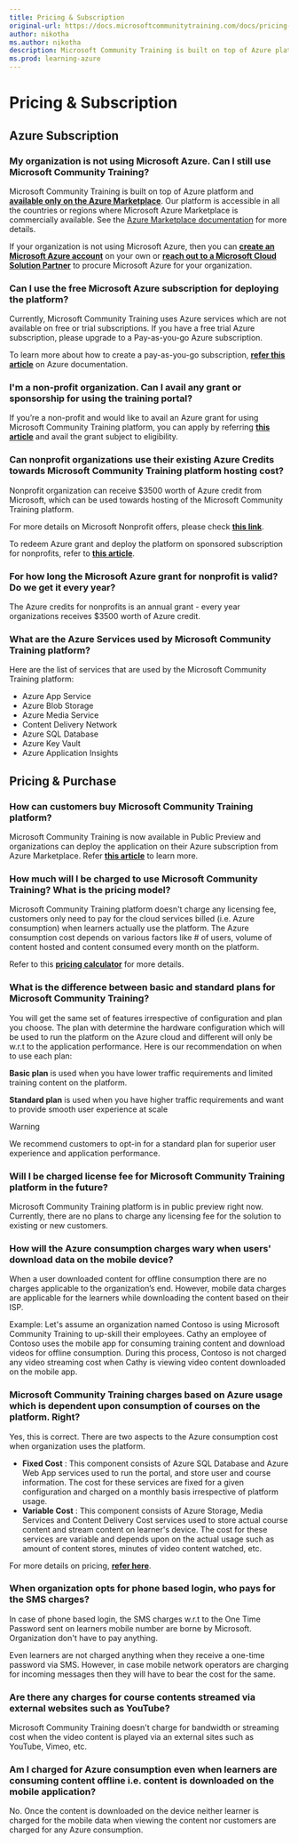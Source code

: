 ```yaml
---
title: Pricing & Subscription
original-url: https://docs.microsoftcommunitytraining.com/docs/pricing-subscription
author: nikotha
ms.author: nikotha
description: Microsoft Community Training is built on top of Azure platform and available only on the Azure Marketplace.
ms.prod: learning-azure
---
```


# Pricing & Subscription

## Azure Subscription

### My organization is not using Microsoft Azure. Can I still use Microsoft Community Training?

Microsoft Community Training is built on top of Azure platform and [**available only on the Azure Marketplace**](https://azuremarketplace.microsoft.com/marketplace/apps/project-sangam.microsoft-community-training?tab=Overview). Our platform is accessible in all the countries or regions where Microsoft Azure Marketplace is commercially available. See the [Azure Marketplace documentation](/azure/marketplace/marketplace-geo-availability-currencies) for more details. 

If your organization is not using Microsoft Azure, then you can [**create an Microsoft Azure account**](https://azure.microsoft.com/) on your own  or [**reach out to a Microsoft Cloud Solution Partner**](https://partner.microsoft.com/membership/cloud-solution-provider/find-a-provider) to procure Microsoft Azure for your organization.

### Can I use the free Microsoft Azure subscription for deploying the platform?

Currently, Microsoft Community Training uses Azure services which are not available on free or trial subscriptions. If you have a free trial Azure subscription, please upgrade to a Pay-as-you-go Azure subscription.

To learn more about how to create a pay-as-you-go subscription, [**refer this article**](https://azure.microsoft.com/pricing/purchase-options/pay-as-you-go/) on Azure documentation.

### I'm a non-profit organization. Can I avail any grant or sponsorship for using the training portal?

If you’re a non-profit and would like to avail an Azure grant for using Microsoft Community Training platform, you can apply by referring **[this article](../infrastructure-management/install-your-platform-instance/setup-platform-instance-on-azure-subscription-for-nonprofits.md)** and avail the grant subject to eligibility.

### Can nonprofit organizations use their existing Azure Credits towards Microsoft Community Training platform hosting cost?

Nonprofit organization can receive $3500 worth of Azure credit from Microsoft, which can be used towards hosting of the Microsoft Community Training platform.

For more details on Microsoft Nonprofit offers, please check  [**this link**](https://nonprofit.microsoft.com/register).

To redeem Azure grant and deploy the platform on sponsored subscription for nonprofits, refer to [**this article**](../infrastructure-management/install-your-platform-instance/setup-platform-instance-on-azure-subscription-for-nonprofits.md).  

### For how long the Microsoft Azure grant for nonprofit is valid? Do we get it every year?

The Azure credits for nonprofits is an annual grant - every year organizations  receives $3500 worth of Azure credit.  

### What are the Azure Services used by Microsoft Community Training platform?

Here are the list of services that are used by the Microsoft Community Training platform:

* Azure App Service
* Azure Blob Storage
* Azure Media Service
* Content Delivery Network
* Azure SQL Database
* Azure Key Vault
* Azure Application Insights

## Pricing & Purchase

### How can customers buy Microsoft Community Training platform?

Microsoft Community Training is now available in Public Preview and organizations can deploy the application on their Azure subscription from  Azure Marketplace. Refer **[this article](../infrastructure-management/install-your-platform-instance/installation-overview.md)**  to learn more.

### How much will I be charged to use Microsoft Community Training? What is the pricing model?

Microsoft Community Training platform doesn't charge any licensing fee, customers only need to pay for the cloud services billed (i.e. Azure consumption) when learners actually use the platform. The Azure consumption cost depends on various factors like # of users, volume of content hosted and content consumed every month on the platform.

Refer to this [**pricing calculator**](https://communitytraining.microsoft.com/pricing/) for more details.

### What is the difference between basic and standard plans for Microsoft Community Training?

You will get the same set of features irrespective of configuration and plan you choose. The plan with determine the hardware configuration which will be used  to run the platform on the Azure cloud and different will only be w.r.t to the application performance. Here is our recommendation on when to use each plan:

**Basic plan** is used when you have lower traffic requirements and limited training content on the platform.

**Standard plan** is used when you have higher traffic requirements and want to provide smooth user experience at scale

> [!WARNING]  
> We recommend customers to opt-in for a standard plan for superior user experience and application performance.

### Will I be charged license fee for Microsoft Community Training platform in the future?

Microsoft Community Training platform is in public preview right now. Currently, there are no plans to charge any licensing fee for the solution to existing or new customers.

### How will the Azure consumption charges wary when users' download data on the mobile device?

When a user downloaded content for offline consumption there are no charges applicable to the organization’s end. However, mobile data charges are applicable for the learners while downloading the content based on their ISP.

Example: Let's assume an organization named Contoso is using  Microsoft Community Training to up-skill their employees. Cathy an employee of Contoso uses the mobile app for consuming training content and download videos for offline consumption. During this process, Contoso is not charged any video streaming cost when Cathy is viewing  video content downloaded on the mobile app.

### Microsoft Community Training charges based on Azure usage which is dependent upon consumption of courses on the platform. Right?

Yes, this is correct. There are two aspects to the Azure consumption cost when organization uses the platform.  

* **Fixed Cost** : This component consists of Azure SQL Database  and Azure Web App services used to run the portal, and store user and course information. The cost for these services are fixed for a given configuration and charged on a monthly basis irrespective of platform usage.
* **Variable Cost** : This component consists of Azure Storage, Media Services and Content Delivery Cost services used to store actual course content and stream content on learner's device. The cost for these services are variable and depends upon on the actual usage such as amount of content stores, minutes of video content watched, etc.

For more details on pricing, [**refer here**](https://communitytraining.microsoft.com/pricing/).

### When organization opts for phone based login, who pays for the SMS charges?

In case of phone based login, the SMS charges w.r.t to the One Time Password sent on learners mobile number are borne by Microsoft.  Organization don't have to pay anything.

Even learners are not charged anything when they receive a one-time password via SMS. However, in case mobile network operators are charging for incoming messages then they will have to bear the cost for the same.

### Are there any charges for course contents streamed via external websites such as YouTube?

Microsoft Community Training doesn't charge for bandwidth or streaming cost when the video content is played via an external sites such as YouTube, Vimeo, etc.  

### Am I charged for Azure consumption even when learners are consuming content offline i.e. content is downloaded on the mobile application?

No. Once the content is downloaded on the device neither learner is charged for the mobile data when viewing the content nor customers are charged for any Azure consumption.
